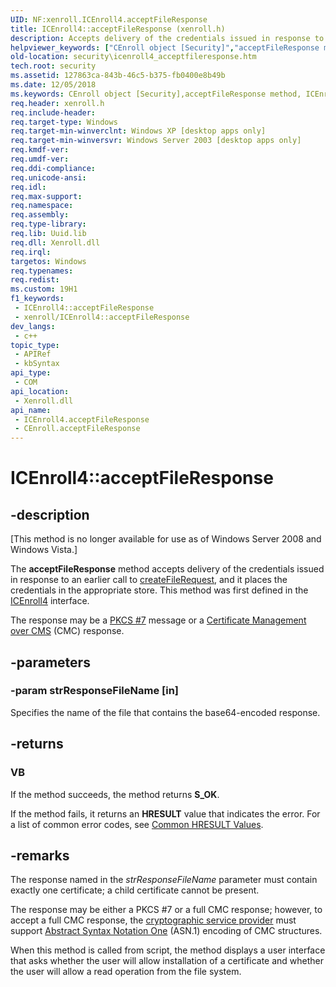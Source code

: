 ```yaml
---
UID: NF:xenroll.ICEnroll4.acceptFileResponse
title: ICEnroll4::acceptFileResponse (xenroll.h)
description: Accepts delivery of the credentials issued in response to an earlier call to createFileRequest, and it places the credentials in the appropriate store.
helpviewer_keywords: ["CEnroll object [Security]","acceptFileResponse method","ICEnroll4 interface [Security]","acceptFileResponse method","ICEnroll4.acceptFileResponse","ICEnroll4::acceptFileResponse","_xen_icenroll4_acceptfileresponse","acceptFileResponse","acceptFileResponse method [Security]","acceptFileResponse method [Security]","CEnroll object","acceptFileResponse method [Security]","ICEnroll4 interface","security.icenroll4_acceptfileresponse","xenroll/ICEnroll4::acceptFileResponse"]
old-location: security\icenroll4_acceptfileresponse.htm
tech.root: security
ms.assetid: 127863ca-843b-46c5-b375-fb0400e8b49b
ms.date: 12/05/2018
ms.keywords: CEnroll object [Security],acceptFileResponse method, ICEnroll4 interface [Security],acceptFileResponse method, ICEnroll4.acceptFileResponse, ICEnroll4::acceptFileResponse, _xen_icenroll4_acceptfileresponse, acceptFileResponse, acceptFileResponse method [Security], acceptFileResponse method [Security],CEnroll object, acceptFileResponse method [Security],ICEnroll4 interface, security.icenroll4_acceptfileresponse, xenroll/ICEnroll4::acceptFileResponse
req.header: xenroll.h
req.include-header: 
req.target-type: Windows
req.target-min-winverclnt: Windows XP [desktop apps only]
req.target-min-winversvr: Windows Server 2003 [desktop apps only]
req.kmdf-ver: 
req.umdf-ver: 
req.ddi-compliance: 
req.unicode-ansi: 
req.idl: 
req.max-support: 
req.namespace: 
req.assembly: 
req.type-library: 
req.lib: Uuid.lib
req.dll: Xenroll.dll
req.irql: 
targetos: Windows
req.typenames: 
req.redist: 
ms.custom: 19H1
f1_keywords:
 - ICEnroll4::acceptFileResponse
 - xenroll/ICEnroll4::acceptFileResponse
dev_langs:
 - c++
topic_type:
 - APIRef
 - kbSyntax
api_type:
 - COM
api_location:
 - Xenroll.dll
api_name:
 - ICEnroll4.acceptFileResponse
 - CEnroll.acceptFileResponse
---
```


# ICEnroll4::acceptFileResponse


## -description

<p class="CCE_Message">[This method is no longer available for use as of Windows Server 2008 and Windows Vista.]

The <b>acceptFileResponse</b> method accepts delivery of the credentials issued in response to an earlier call to 
<a href="https://docs.microsoft.com/windows/desktop/api/xenroll/nf-xenroll-icenroll4-createfilerequest">createFileRequest</a>, and it places the credentials in the appropriate store. This method was first defined in the <a href="https://docs.microsoft.com/windows/desktop/api/xenroll/nn-xenroll-icenroll4">ICEnroll4</a> interface.

The response may be a <a href="https://docs.microsoft.com/windows/desktop/SecGloss/p-gly">PKCS #7</a> message or a <a href="https://docs.microsoft.com/windows/desktop/SecGloss/c-gly">Certificate Management over CMS</a> (CMC) response.

## -parameters

### -param strResponseFileName [in]

Specifies the name of the file that contains the base64-encoded response.

## -returns

<h3>VB</h3>
If the method succeeds, the method returns <b>S_OK</b>.

If the method fails, it returns an <b>HRESULT</b> value that indicates the error. For a list of common error codes, see 
<a href="https://docs.microsoft.com/windows/desktop/SecCrypto/common-hresult-values">Common HRESULT Values</a>.

## -remarks

The response named in the <i>strResponseFileName</i> parameter must contain exactly one certificate; a child certificate cannot be present.

The response may be either a PKCS #7 or a full CMC response; however, to accept a full CMC response, the <a href="https://docs.microsoft.com/windows/desktop/SecGloss/c-gly">cryptographic service provider</a> must support <a href="https://docs.microsoft.com/windows/desktop/SecGloss/a-gly">Abstract Syntax Notation One</a> (ASN.1) encoding of CMC structures.

When this method is called from script, the method displays a user interface that asks whether the user will allow installation of a  certificate and whether the user will allow a read operation from the file system.

